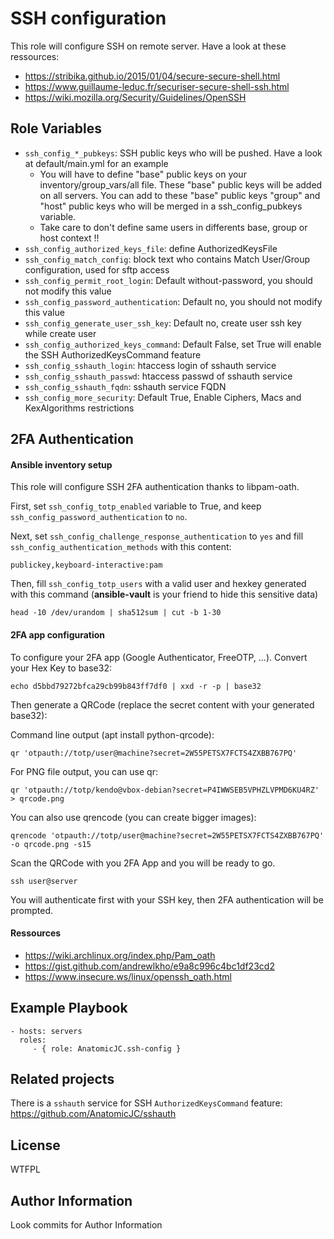SSH configuration
=========

This role will configure SSH on remote server.
Have a look at these ressources:
- https://stribika.github.io/2015/01/04/secure-secure-shell.html
- https://www.guillaume-leduc.fr/securiser-secure-shell-ssh.html
- https://wiki.mozilla.org/Security/Guidelines/OpenSSH

Role Variables
--------------

- `ssh_config_*_pubkeys`: SSH public keys who will be pushed. Have a look at default/main.yml for an example
  - You will have to define "base" public keys on your inventory/group_vars/all file. These "base" public keys will be added on all servers. You can add to these "base" public keys "group" and "host" public keys who will be merged in a ssh_config_pubkeys variable.
  - Take care to don't define same users in differents base, group or host
context !!
- `ssh_config_authorized_keys_file`: define AuthorizedKeysFile
- `ssh_config_match_config`: block text who contains Match User/Group configuration, used for sftp access
- `ssh_config_permit_root_login`: Default without-password, you should not modify this value
- `ssh_config_password_authentication`: Default no, you should not modify this value
- `ssh_config_generate_user_ssh_key`: Default no, create user ssh key while create user
- `ssh_config_authorized_keys_command`: Default False, set True will enable the SSH AuthorizedKeysCommand  feature
- `ssh_config_sshauth_login`: htaccess login of sshauth service
- `ssh_config_sshauth_passwd`: htaccess passwd of sshauth service
- `ssh_config_sshauth_fqdn`: sshauth service FQDN
- `ssh_config_more_security`: Default True, Enable Ciphers, Macs and KexAlgorithms restrictions

## 2FA Authentication

#### Ansible inventory setup

This role will configure SSH 2FA authentication thanks to libpam-oath.

First, set `ssh_config_totp_enabled` variable to True, and keep `ssh_config_password_authentication` to `no`.

Next, set `ssh_config_challenge_response_authentication` to `yes` and fill `ssh_config_authentication_methods` with this content:

    publickey,keyboard-interactive:pam

Then, fill `ssh_config_totp_users` with a valid user and hexkey generated with this command (**ansible-vault** is your friend to hide this sensitive data)

    head -10 /dev/urandom | sha512sum | cut -b 1-30

#### 2FA app configuration

To configure your 2FA app (Google Authenticator, FreeOTP, ...). Convert your Hex Key to base32:

    echo d5bbd79272bfca29cb99b843ff7df0 | xxd -r -p | base32 

Then generate a QRCode (replace the secret content with your generated base32):

Command line output (apt install python-qrcode):

    qr 'otpauth://totp/user@machine?secret=2W55PETSX7FCTS4ZXBB767PQ'

For PNG file output, you can use qr:

    qr 'otpauth://totp/kendo@vbox-debian?secret=P4IWWSEB5VPHZLVPMD6KU4RZ' > qrcode.png

You can also use qrencode (you can create bigger images):

    qrencode 'otpauth://totp/user@machine?secret=2W55PETSX7FCTS4ZXBB767PQ' -o qrcode.png -s15

Scan the QRCode with you 2FA App and you will be ready to go.

    ssh user@server

You will authenticate first with your SSH key, then 2FA authentication will be prompted.

#### Ressources

- https://wiki.archlinux.org/index.php/Pam_oath
- https://gist.github.com/andrewlkho/e9a8c996c4bc1df23cd2
- https://www.insecure.ws/linux/openssh_oath.html

Example Playbook
----------------

    - hosts: servers
      roles:
         - { role: AnatomicJC.ssh-config }

Related projects
----------------

There is a `sshauth` service for SSH `AuthorizedKeysCommand` feature: https://github.com/AnatomicJC/sshauth

License
-------

WTFPL

Author Information
------------------

Look commits for Author Information
